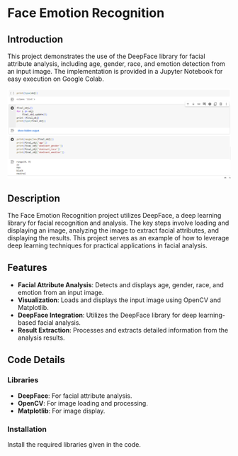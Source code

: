 # Face Emotion Recognition

## Introduction

This project demonstrates the use of the DeepFace library for facial attribute analysis, including age, gender, race, and emotion detection from an input image. The implementation is provided in a Jupyter Notebook for easy execution on Google Colab.

![OUTPUT](image.png)


## Description

The Face Emotion Recognition project utilizes DeepFace, a deep learning library for facial recognition and analysis. The key steps involve loading and displaying an image, analyzing the image to extract facial attributes, and displaying the results. This project serves as an example of how to leverage deep learning techniques for practical applications in facial analysis.

## Features

- **Facial Attribute Analysis**: Detects and displays age, gender, race, and emotion from an input image.
- **Visualization**: Loads and displays the input image using OpenCV and Matplotlib.
- **DeepFace Integration**: Utilizes the DeepFace library for deep learning-based facial analysis.
- **Result Extraction**: Processes and extracts detailed information from the analysis results.

## Code Details

### Libraries

- **DeepFace**: For facial attribute analysis.
- **OpenCV**: For image loading and processing.
- **Matplotlib**: For image display.

### Installation

Install the required libraries given in the code.
